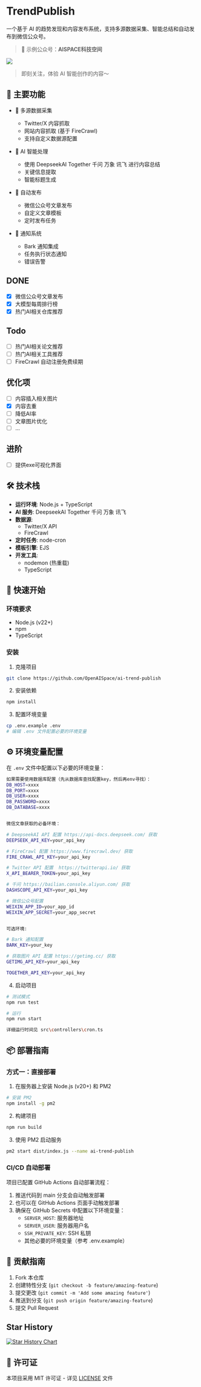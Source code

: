 # TrendPublish

一个基于 AI 的趋势发现和内容发布系统，支持多源数据采集、智能总结和自动发布到微信公众号。

> 🌰 示例公众号：**AISPACE科技空间**

![](http://mmbiz.qpic.cn/mmbiz_jpg/QNWU7jFZnia19hwqa3MkjQVmq1bLmxfmWqR6pb8L1iaESdtPyLhsAxH3Eqiaia8urKUEMkUlxRPKj1wcdQaQ5AzNaA/0)

> 即刻关注，体验 AI 智能创作的内容～

## 🌟 主要功能

- 🤖 多源数据采集

  - Twitter/X 内容抓取
  - 网站内容抓取 (基于 FireCrawl)
  - 支持自定义数据源配置

- 🧠 AI 智能处理

  - 使用 DeepseekAI Together 千问 万象 讯飞 进行内容总结
  - 关键信息提取
  - 智能标题生成

- 📢 自动发布

  - 微信公众号文章发布
  - 自定义文章模板
  - 定时发布任务

- 📱 通知系统
  - Bark 通知集成
  - 任务执行状态通知
  - 错误告警

## DONE
- [x] 微信公众号文章发布
- [x] 大模型每周排行榜
- [x] 热门AI相关仓库推荐

## Todo
- [ ] 热门AI相关论文推荐
- [ ] 热门AI相关工具推荐
- [ ] FireCrawl 自动注册免费续期

## 优化项
 - [ ] 内容插入相关图片
 - [x] 内容去重
 - [ ] 降低AI率
 - [ ] 文章图片优化
 - [ ] ...

## 进阶
 - [ ] 提供exe可视化界面


## 🛠 技术栈

- **运行环境**: Node.js + TypeScript
- **AI 服务**: DeepseekAI Together 千问 万象 讯飞 
- **数据源**:
  - Twitter/X API
  - FireCrawl
- **定时任务**: node-cron
- **模板引擎**: EJS
- **开发工具**:
  - nodemon (热重载)
  - TypeScript

## 🚀 快速开始

### 环境要求

- Node.js (v22+)
- npm
- TypeScript

### 安装

1. 克隆项目

```bash
git clone https://github.com/OpenAISpace/ai-trend-publish
```

2. 安装依赖

```bash
npm install
```

3. 配置环境变量

```bash
cp .env.example .env
# 编辑 .env 文件配置必要的环境变量
```

## ⚙️ 环境变量配置

在 `.env` 文件中配置以下必要的环境变量：

```bash
如果需要使用数据库配置（先从数据库查找配置key，然后再env寻找）：
DB_HOST=xxxx
DB_PORT=xxxx
DB_USER=xxxx
DB_PASSWORD=xxxx
DB_DATABASE=xxxx


微信文章获取的必备环境：

# DeepseekAI API 配置 https://api-docs.deepseek.com/ 获取
DEEPSEEK_API_KEY=your_api_key

# FireCrawl 配置 https://www.firecrawl.dev/ 获取
FIRE_CRAWL_API_KEY=your_api_key

# Twitter API 配置  https://twitterapi.io/ 获取
X_API_BEARER_TOKEN=your_api_key

# 千问 https://bailian.console.aliyun.com/ 获取
DASHSCOPE_API_KEY=your_api_key

# 微信公众号配置
WEIXIN_APP_ID=your_app_id
WEIXIN_APP_SECRET=your_app_secret


可选环境:

# Bark 通知配置
BARK_KEY=your_key

# 获取图片 API 配置 https://getimg.cc/ 获取
GETIMG_API_KEY=your_api_key

TOGETHER_API_KEY=your_api_key

```

4. 启动项目

```bash
# 测试模式
npm run test

# 运行
npm run start

详细运行时间见 src\controllers\cron.ts
```

## 📦 部署指南

### 方式一：直接部署

1. 在服务器上安装 Node.js (v20+) 和 PM2

```bash
# 安装 PM2
npm install -g pm2
```

2. 构建项目

```bash
npm run build
```

3. 使用 PM2 启动服务

```bash
pm2 start dist/index.js --name ai-trend-publish
```


### CI/CD 自动部署

项目已配置 GitHub Actions 自动部署流程：

1. 推送代码到 main 分支会自动触发部署
2. 也可以在 GitHub Actions 页面手动触发部署
3. 确保在 GitHub Secrets 中配置以下环境变量：
   - `SERVER_HOST`: 服务器地址
   - `SERVER_USER`: 服务器用户名
   - `SSH_PRIVATE_KEY`: SSH 私钥
   - 其他必要的环境变量（参考 .env.example）




## 🤝 贡献指南

1. Fork 本仓库
2. 创建特性分支 (`git checkout -b feature/amazing-feature`)
3. 提交更改 (`git commit -m 'Add some amazing feature'`)
4. 推送到分支 (`git push origin feature/amazing-feature`)
5. 提交 Pull Request

## Star History

[![Star History Chart](https://api.star-history.com/svg?repos=OpenAISpace/ai-trend-publish&type=Date)](https://star-history.com/#OpenAISpace/ai-trend-publish&Date)

## 📄 许可证

本项目采用 MIT 许可证 - 详见 [LICENSE](LICENSE) 文件
